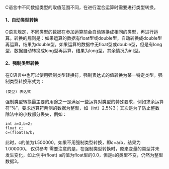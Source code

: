 C语言中不同数据类型的取值范围不同，在进行混合运算时需要进行类型转换。
#### 1、自动类型转换
C语言规定，不同类型的数据在参加运算前会自动转换成相同的类型，再进行运算。转换的规则是：如果运算的数据有float型或double型，自动转换成double型再运算，结果为double型。如果运算的数据中无float型或double型，但是有long型，数据自动转换成long型再运算，结果为long型，其余情况为int型。
#### 2、强制类型转换
在C语言中也可以使用强制类型转换符，强制表达式的值转换为某一特定类型。强制类型转换形式为：
```  
(类型) 表达式
```
强制类型转换最主要的用途之一是满足一些运算对类型的特殊要求，例如求余运算符“%”，要求运算符两侧的数据为整型，如（int）2.5%3；其次是为了防止整数除法中的小数部分丢失，例如：
```  
int a=3,b=2;
float c;
c=(float)a/b;
```
此时，c的值为1.500000。如果不用强制类型转换，即c=a/b，结果为1.000000。
仅供参考
需要注意的是，在强制类型转换时，原来变量的类型并未发生变化，如上例中(float) a的值为float型的0.0，但是a的类型不变，仍然为整型数据3。
